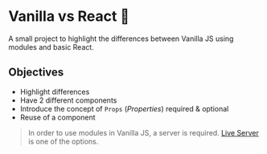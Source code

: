 # Vanilla vs React :baby:
A small project to highlight the differences between Vanilla JS using modules and basic React.

## Objectives
- Highlight differences
- Have 2 different components
- Introduce the concept of `Props` (_Properties_) required & optional
- Reuse of a component

> In order to use modules in Vanilla JS, a server is required. [Live Server](https://marketplace.visualstudio.com/items?itemName=ritwickdey.LiveServer) is one of the options.